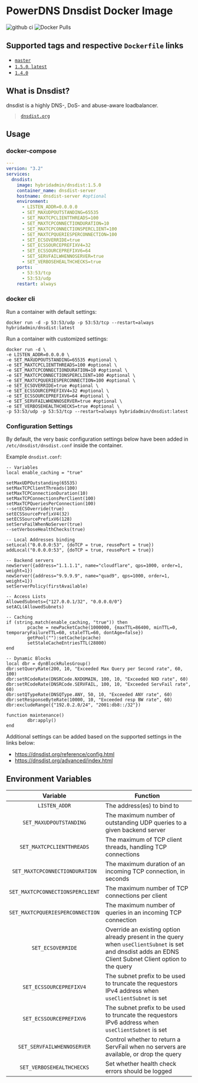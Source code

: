# PowerDNS Dnsdist Docker Image

![github ci](https://github.com/hybridadmin/docker-dnsdist/workflows/ci/badge.svg?branch=main) ![Docker Pulls](https://img.shields.io/docker/pulls/hybridadmin/dnsdist)

## Supported tags and respective `Dockerfile` links

- [`master`](https://github.com/hybridadmin/docker-dnsdist/tree/main/master/Dockerfile)
- [`1.5.0`, `latest`](https://github.com/hybridadmin/docker-dnsdist/tree/main/1.5.0/Dockerfile)
- [`1.4.0`](https://github.com/hybridadmin/docker-dnsdist/tree/main/1.4.0/Dockerfile)

## What is Dnsdist?

dnsdist is a highly DNS-, DoS- and abuse-aware loadbalancer.
> [`dnsdist.org`](https://dnsdist.org/)

## Usage

### docker-compose
```yaml
---
version: "3.2"
services:
  dnsdist:
    image: hybridadmin/dnsdist:1.5.0
    container_name: dnsdist-server
    hostname: dnsdist-server #optional
    environment:
      - LISTEN_ADDR=0.0.0.0
      - SET_MAXUDPOUTSTANDING=65535
      - SET_MAXTCPCLIENTTHREADS=100
      - SET_MAXTCPCONNECTIONDURATION=10
      - SET_MAXTCPCONNECTIONSPERCLIENT=100
      - SET_MAXTCPQUERIESPERCONNECTION=100
      - SET_ECSOVERRIDE=true
      - SET_ECSSOURCEPREFIXV4=32
      - SET_ECSSOURCEPREFIXV6=64
      - SET_SERVFAILWHENNOSERVER=true
      - SET_VERBOSEHEALTHCHECKS=true
    ports:
      - 53:53/tcp
      - 53:53/udp
    restart: always
```

###  docker cli

Run a container with default settings:

```console
docker run -d -p 53:53/udp -p 53:53/tcp --restart=always hybridadmin/dnsdist:latest
```

Run a container with customized settings:
```console
docker run -d \
-e LISTEN_ADDR=0.0.0.0 \
-e SET_MAXUDPOUTSTANDING=65535 #optional \
-e SET_MAXTCPCLIENTTHREADS=100 #optional \
-e SET_MAXTCPCONNECTIONDURATION=10 #optional \
-e SET_MAXTCPCONNECTIONSPERCLIENT=100 #optional \
-e SET_MAXTCPQUERIESPERCONNECTION=100 #optional \
-e SET_ECSOVERRIDE=true #optional \
-e SET_ECSSOURCEPREFIXV4=32 #optional \
-e SET_ECSSOURCEPREFIXV6=64 #optional \
-e SET_SERVFAILWHENNOSERVER=true #optional \
-e SET_VERBOSEHEALTHCHECKS=true #optional \
-p 53:53/udp -p 53:53/tcp --restart=always hybridadmin/dnsdist:latest
```

### Configuration Settings

By default, the very basic configuration settings below have been added in `/etc/dnsdist/dnsdist.conf` inside the container.

Example `dnsdist.conf`:
```
-- Variables
local enable_caching = "true"

setMaxUDPOutstanding(65535)
setMaxTCPClientThreads(100)
setMaxTCPConnectionDuration(10)
setMaxTCPConnectionsPerClient(100)
setMaxTCPQueriesPerConnection(100)
--setECSOverride(true)
setECSSourcePrefixV4(32)
setECSSourcePrefixV6(128)
setServFailWhenNoServer(true)
--setVerboseHealthChecks(true)

-- Local Addresses binding
setLocal("0.0.0.0:53", {doTCP = true, reusePort = true})
addLocal("0.0.0.0:53", {doTCP = true, reusePort = true})

-- Backend servers
newServer({address="1.1.1.1", name="cloudflare", qps=1000, order=1, weight=1})
newServer({address="9.9.9.9", name="quad9", qps=1000, order=1, weight=1})
setServerPolicy(firstAvailable)

-- Access Lists
AllowedSubnets={"127.0.0.1/32", "0.0.0.0/0"}
setACL(AllowedSubnets)

-- Caching
if (string.match(enable_caching, "true")) then
        pcache = newPacketCache(1000000, {maxTTL=86400, minTTL=0, temporaryFailureTTL=60, staleTTL=60, dontAge=false})
        getPool(""):setCache(pcache)
        setStaleCacheEntriesTTL(28800)
end

-- Dynamic Blocks
local dbr = dynBlockRulesGroup()
dbr:setQueryRate(200, 10, "Exceeded Max Query per Second rate", 60, 100)
dbr:setRCodeRate(DNSRCode.NXDOMAIN, 100, 10, "Exceeded NXD rate", 60)
dbr:setRCodeRate(DNSRCode.SERVFAIL, 100, 10, "Exceeded ServFail rate", 60)
dbr:setQTypeRate(DNSQType.ANY, 50, 10, "Exceeded ANY rate", 60)
dbr:setResponseByteRate(10000, 10, "Exceeded resp BW rate", 60)
dbr:excludeRange({"192.0.2.0/24", "2001:db8::/32"})

function maintenance()
        dbr:apply()
end
```

Additional settings can be added based on the supported settings in the links below:
* https://dnsdist.org/reference/config.html
* https://dnsdist.org/advanced/index.html

## Environment Variables

| Variable | Function |
| :----: | --- |
| `LISTEN_ADDR` | The address(es) to bind to |
| `SET_MAXUDPOUTSTANDING` | The maximum number of outstanding UDP queries to a given backend server |
| `SET_MAXTCPCLIENTTHREADS` | The maximum of TCP client threads, handling TCP connections |
| `SET_MAXTCPCONNECTIONDURATION` | The maximum duration of an incoming TCP connection, in seconds |
| `SET_MAXTCPCONNECTIONSPERCLIENT` | The maximum number of TCP connections per client |
| `SET_MAXTCPQUERIESPERCONNECTION` | The maximum number of queries in an incoming TCP connection |
| `SET_ECSOVERRIDE` | Override an existing option already present in the query when `useClientSubnet` is set and dnsdist adds an EDNS Client Subnet Client option to the query |
| `SET_ECSSOURCEPREFIXV4` | The subnet prefix to be used to truncate the requestors IPv4 address when `useClientSubnet` is set |
| `SET_ECSSOURCEPREFIXV6` | The subnet prefix to be used to truncate the requestors IPv6 address when `useClientSubnet` is set |
| `SET_SERVFAILWHENNOSERVER` | Control whether to return a ServFail when no servers are available, or drop the query |
| `SET_VERBOSEHEALTHCHECKS` | Set whether health check errors should be logged |
